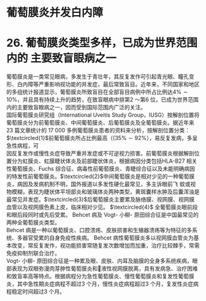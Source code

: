 # 葡萄膜炎并发白内障  
# 26. 葡萄膜炎类型多样，已成为世界范围内的 主要致盲眼病之一  
葡萄膜炎是一类常见眼病，多发生于青壮年，其反复发作可引起青光眼、瞳孔变形、白内障等严重影响视功能的并发症，最后常致盲目。近年来，不同国家和地区的多组统计报道显示，葡萄膜炎所致盲目在全部盲目病例中所占比例达$4\%\sim10\%$，并且具有持续上升的趋势，在致盲眼病中排第2 ～第6 位，已成为世界范围内的主要致盲眼病之一，因而受到国际范围内广泛的关注。  
国际葡萄膜炎研究组（International Uveitis Study Group，IUSG）按解剖位置将葡萄膜炎分为前葡萄膜炎、中间葡萄膜炎、后葡萄膜炎及全葡萄膜炎。据近年来 23 篇文章统计的 17 000 多例葡萄膜炎患者的资料来分析，按解剖位置分类：$\textcircled{1}$前葡萄膜炎所占比例最高（$(35\%\sim92\%$），易反复发病，多呈急性病程，可  
因反复发作或慢性炎症导致严重并发症或不可逆视力损害。前葡萄膜炎根据解剖位置分为虹膜炎、虹膜睫状体炎及前部睫状体炎，根据病因分类包括HLA-B27 相关性葡萄膜炎、Fuchs 综合征、病毒性前葡萄膜炎、青睫综合征以及未能明确病因的特发性前葡萄膜炎。$\textcircled{2}$中间葡萄膜炎是相对少见的一种葡萄膜炎，病因及发病机制不明，国外报道以多发性硬化最常见，多主诉眼前飞 蚊或视物模糊，表现为睫状体平坦部炎和玻璃体炎两种类型，黄斑囊样水肿及后囊浑浊是最常见并发症。$\textcircled{3}$后葡萄膜炎主要累及脉络膜、视网膜、视网膜血管以及视网膜色素上皮，临床相对少见。 $\textcircled{4}$ 全葡萄膜炎眼前段和眼后段同时或先后受累。 Behcet  病及 Vogt- 小柳- 原田综合征是中国最常见的两种全葡萄膜炎类型。  
Behcet 病是一种以葡萄膜炎、口腔溃疡、皮肤损害和生殖器溃疡等为特征的多系统、多器官受累的自身免疫性疾病。 Behcet 病性葡萄膜炎多以视网膜血管炎为基本改变，常反复发作，视功能损害常随复发次数增加而加重，治疗比较棘手，常需免疫抑制剂联合治疗。  
Vogt- 小柳- 原田综合征是一种累及眼、皮肤、内耳及脑膜的全身多系统疾病，眼部表现为双眼弥漫肉芽肿性葡萄膜炎和液性视网膜脱离，具有发病急、治疗困难和致盲率高等特点。根据病程分为急性葡萄膜炎、慢性葡萄膜炎和复发性葡萄膜炎，其中急性期炎症病程不超过3 个月，慢性炎症病程超过3 个月，复发性炎症病程稳定时间超过3 个月。  